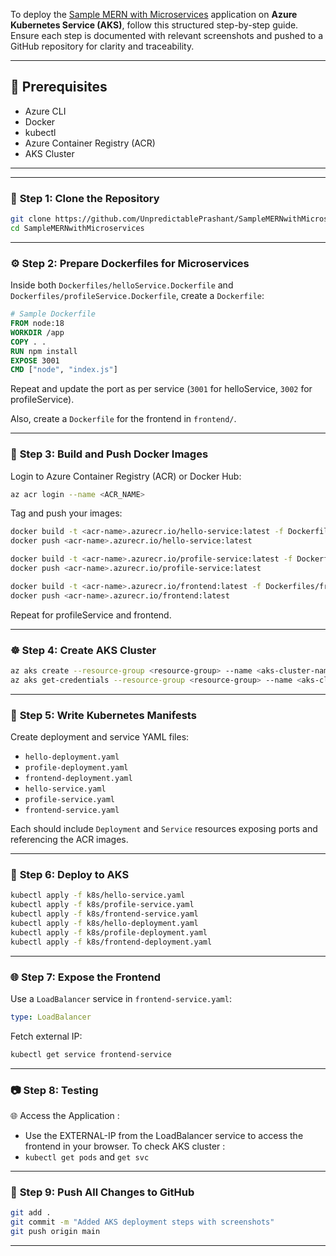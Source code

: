 To deploy the [Sample MERN with Microservices](https://github.com/UnpredictablePrashant/SampleMERNwithMicroservices) application on **Azure Kubernetes Service (AKS)**, follow this structured step-by-step guide. Ensure each step is documented with relevant screenshots and pushed to a GitHub repository for clarity and traceability.

---

## 🧱 Prerequisites
- Azure CLI
- Docker
- kubectl
- Azure Container Registry (ACR)
- AKS Cluster

---

---

### 🔧 **Step 1: Clone the Repository**
```bash
git clone https://github.com/UnpredictablePrashant/SampleMERNwithMicroservices
cd SampleMERNwithMicroservices
```

---

### ⚙️ **Step 2: Prepare Dockerfiles for Microservices**

Inside both `Dockerfiles/helloService.Dockerfile` and `Dockerfiles/profileService.Dockerfile`, create a `Dockerfile`:
```Dockerfile
# Sample Dockerfile
FROM node:18
WORKDIR /app
COPY . .
RUN npm install
EXPOSE 3001
CMD ["node", "index.js"]
```
Repeat and update the port as per service (`3001` for helloService, `3002` for profileService).

Also, create a `Dockerfile` for the frontend in `frontend/`.

---

### 🐳 **Step 3: Build and Push Docker Images**

Login to Azure Container Registry (ACR) or Docker Hub:
```bash
az acr login --name <ACR_NAME>
```

Tag and push your images:
```bash
docker build -t <acr-name>.azurecr.io/hello-service:latest -f Dockerfiles/helloService.Dockerfile .
docker push <acr-name>.azurecr.io/hello-service:latest

docker build -t <acr-name>.azurecr.io/profile-service:latest -f Dockerfiles/profileService.Dockerfile .
docker push <acr-name>.azurecr.io/profile-service:latest

docker build -t <acr-name>.azurecr.io/frontend:latest -f Dockerfiles/frontend.Dockerfile .
docker push <acr-name>.azurecr.io/frontend:latest
```
Repeat for profileService and frontend.

---

### ☸️ **Step 4: Create AKS Cluster**
```bash
az aks create --resource-group <resource-group> --name <aks-cluster-name> --node-count 1 --enable-addons monitoring --generate-ssh-keys
az aks get-credentials --resource-group <resource-group> --name <aks-cluster-name>
```

---

### 📁 **Step 5: Write Kubernetes Manifests**

Create deployment and service YAML files:
- `hello-deployment.yaml`
- `profile-deployment.yaml`
- `frontend-deployment.yaml`
- `hello-service.yaml`
- `profile-service.yaml`
- `frontend-service.yaml`

Each should include `Deployment` and `Service` resources exposing ports and referencing the ACR images.

---

### 🚀 **Step 6: Deploy to AKS**
```bash
kubectl apply -f k8s/hello-service.yaml
kubectl apply -f k8s/profile-service.yaml
kubectl apply -f k8s/frontend-service.yaml
kubectl apply -f k8s/hello-deployment.yaml
kubectl apply -f k8s/profile-deployment.yaml
kubectl apply -f k8s/frontend-deployment.yaml
```

---

### 🌐 **Step 7: Expose the Frontend**
Use a `LoadBalancer` service in `frontend-service.yaml`:
```yaml
type: LoadBalancer
```
Fetch external IP:
```bash
kubectl get service frontend-service
```

---

### 📷 **Step 8: Testing**
🌐 Access the Application : 
- Use the EXTERNAL-IP from the LoadBalancer service to access the frontend in your browser.
To check AKS cluster : 
- `kubectl get pods` and `get svc`
---

### 📁 **Step 9: Push All Changes to GitHub**
```bash
git add .
git commit -m "Added AKS deployment steps with screenshots"
git push origin main
```

---
